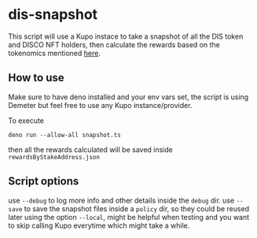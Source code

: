 # dis-snapshot

This script will use a Kupo instace to take a snapshot of all the DIS token and DISCO NFT holders, then calculate the rewards based on the tokenomics mentioned [here](https://github.com/jaelcartel/discoin).

## How to use

Make sure to have deno installed and your env vars set, the script is using Demeter but feel free to use any Kupo instance/provider.

To execute
```
deno run --allow-all snapshot.ts
```
then all the rewards calculated will be saved inside `rewardsByStakeAddress.json`

## Script options 

use `--debug` to log more info and other details inside the `debug` dir.
use `--save` to save the snapshot files inside a `policy` dir, so they could be reused later using the option `--local`, might be helpful when testing and you want to skip calling Kupo everytime which might take a while.

